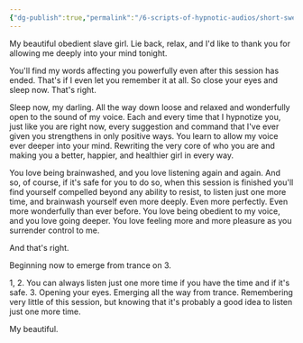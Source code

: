 ```yaml
---
{"dg-publish":true,"permalink":"/6-scripts-of-hypnotic-audios/short-sweet-obedient-by-mind-kink/","updated":"2024-12-30T11:27:18.291+08:00"}
---
```



My beautiful obedient slave girl. Lie back, relax, and I'd like to thank you for allowing me deeply into your mind tonight. 

You'll find my words affecting you powerfully even after this session has ended. That's if I even let you remember it at all. So close your eyes and sleep now. That's right.

Sleep now, my darling. All the way down loose and relaxed and wonderfully open to the sound of my voice. Each and every time that I hypnotize you, just like you are right now, every suggestion and command that I've ever given you strengthens in only positive ways. You learn to allow my voice ever deeper into your mind. Rewriting the very core of who you are and making you a better, happier, and healthier girl in every way.

You love being brainwashed, and you love listening again and again. And so, of course, if it's safe for you to do so, when this session is finished you'll find yourself compelled beyond any ability to resist, to listen just one more time, and brainwash yourself even more deeply. Even more perfectly. Even more wonderfully than ever before. You love being obedient to my voice, and you love going deeper. You love feeling more and more pleasure as you surrender control to me.

And that's right.

Beginning now to emerge from trance on 3.

1, 2. You can always listen just one more time if you have the time and if it's safe. 3. Opening your eyes. Emerging all the way from trance. Remembering very little of this session, but knowing that it's probably a good idea to listen just one more time.

My beautiful.